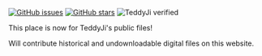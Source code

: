 [![GitHub issues](https://img.shields.io/github/issues/TeddyJi/TeddyJiArchive?color=blue)](https://github.com/TeddyJi/TeddyJiArchive/issues)
[![GitHub stars](https://img.shields.io/github/stars/TeddyJi/TeddyJiArchive?color=yellow)](https://github.com/TeddyJi/TeddyJiArchive/stargazers)
![TeddyJi verified](https://img.shields.io/badge/verified-%E2%9C%94%EF%B8%8FTeddyJi-brightgreen)

This place is now for TeddyJi's public files!

Will contribute historical and undownloadable digital files on this website.
